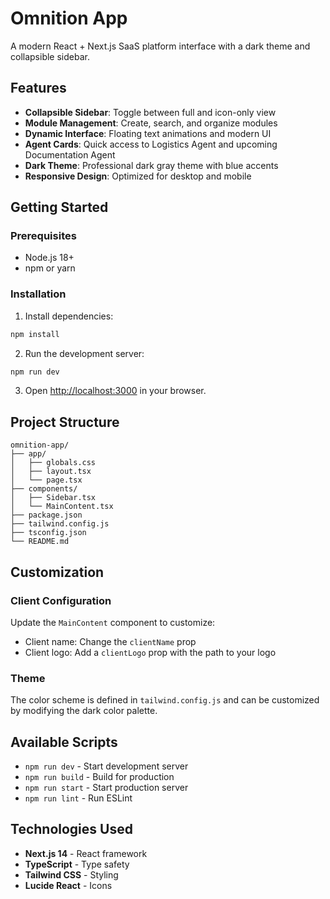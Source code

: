 # Omnition App

A modern React + Next.js SaaS platform interface with a dark theme and collapsible sidebar.

## Features

- **Collapsible Sidebar**: Toggle between full and icon-only view
- **Module Management**: Create, search, and organize modules
- **Dynamic Interface**: Floating text animations and modern UI
- **Agent Cards**: Quick access to Logistics Agent and upcoming Documentation Agent
- **Dark Theme**: Professional dark gray theme with blue accents
- **Responsive Design**: Optimized for desktop and mobile

## Getting Started

### Prerequisites

- Node.js 18+ 
- npm or yarn

### Installation

1. Install dependencies:
```bash
npm install
```

2. Run the development server:
```bash
npm run dev
```

3. Open [http://localhost:3000](http://localhost:3000) in your browser.

## Project Structure

```
omnition-app/
├── app/
│   ├── globals.css
│   ├── layout.tsx
│   └── page.tsx
├── components/
│   ├── Sidebar.tsx
│   └── MainContent.tsx
├── package.json
├── tailwind.config.js
├── tsconfig.json
└── README.md
```

## Customization

### Client Configuration

Update the `MainContent` component to customize:
- Client name: Change the `clientName` prop
- Client logo: Add a `clientLogo` prop with the path to your logo

### Theme

The color scheme is defined in `tailwind.config.js` and can be customized by modifying the dark color palette.

## Available Scripts

- `npm run dev` - Start development server
- `npm run build` - Build for production
- `npm run start` - Start production server
- `npm run lint` - Run ESLint

## Technologies Used

- **Next.js 14** - React framework
- **TypeScript** - Type safety
- **Tailwind CSS** - Styling
- **Lucide React** - Icons
